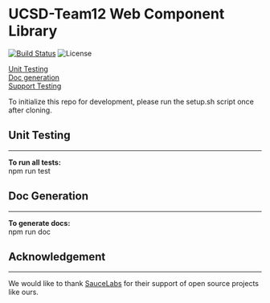 # UCSD-Team12 Web Component Library

[![Build Status](https://travis-ci.com/ucsd-cse112/hello-world-component.svg?token=X6tJshpf7AyWKnGHNntd&branch=master)](https://travis-ci.com/ucsd-cse112/hello-world-component)
![License](https://img.shields.io/badge/License-MIT-yellow.svg)

[Unit Testing](#unit_test)  
[Doc generation](#doc)  
[Support Testing](#ack)  


To initialize this repo for development, please run the setup.sh script once
after cloning.


## Unit Testing <a name="unit_test"></a>
----------------
**To run all tests:**  
npm run test

## Doc Generation <a name="doc"></a>
----------------
**To generate docs:**  
npm run doc

## Acknowledgement <a name="ack"></a>
----------------
We would like to thank [SauceLabs](https://saucelabs.com) for their support of open source projects like ours.
